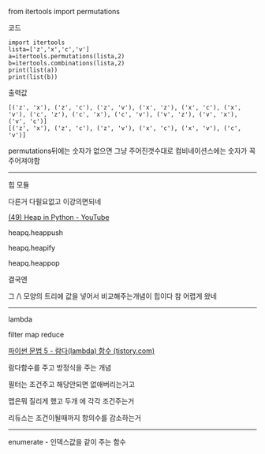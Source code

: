 from itertools import permutations 

코드

```
import itertools
lista=['z','x','c','v']
a=itertools.permutations(lista,2)
b=itertools.combinations(lista,2)
print(list(a))
print(list(b))
```

출력값 

```
[('z', 'x'), ('z', 'c'), ('z', 'v'), ('x', 'z'), ('x', 'c'), ('x', 'v'), ('c', 'z'), ('c', 'x'), ('c', 'v'), ('v', 'z'), ('v', 'x'), ('v', 'c')]
[('z', 'x'), ('z', 'c'), ('z', 'v'), ('x', 'c'), ('x', 'v'), ('c', 'v')]

```

permutations뒤에는 숫자가 없으면 그냥 주어진갯수대로 컴비네이션스에는 숫자가 꼭 주어져야함 

----

힙 모듈 

다른거 다필요없고 이강의면되네 

[(49) Heap in Python - YouTube](https://www.youtube.com/watch?v=3Z8QDJynDgo)

heapq.heappush 

heapq.heapify

heapq.heappop

결국엔 

그 /\ 모양의 트리에 값을 넣어서 비교해주는개념이 힙이다 참 어렵게 왔네 

---

lambda

filter
map 
reduce

[파이썬 문법 5 - 람다(lambda) 함수 (tistory.com)](https://offbyone.tistory.com/73)

람다함수를 주고 방정식을 주는 개념 

필터는 조건주고 해당안되면 없애버리는거고 

맵은뭐 질리게 했고 두개 에 각각 조건주는거 

리듀스는 조건이될때까지 항의수를 감소하는거 

---

enumerate - 인덱스값을 같이 주는 함수 

